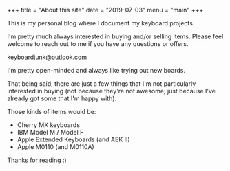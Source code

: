 +++
title = "About this site"
date = "2019-07-03"
menu = "main"
+++

This is my personal blog where I document my keyboard projects.


I'm pretty much always interested in buying and/or selling items.  Please feel welcome to reach out to me if you have any questions or offers.

[keyboardjunk@outlook.com](mailto:keyboardjunk@outlook.com)

I'm pretty open-minded and always like trying out new boards.

That being said, there are just a few things that I'm not particularly interested in buying (not because they're not awesome; just because I've already got some that I'm happy with).

Those kinds of items would be:

* Cherry MX keyboards
* IBM Model M / Model F
* Apple Extended Keyboards (and AEK II)
* Apple M0110 (and M0110A)

Thanks for reading :)
